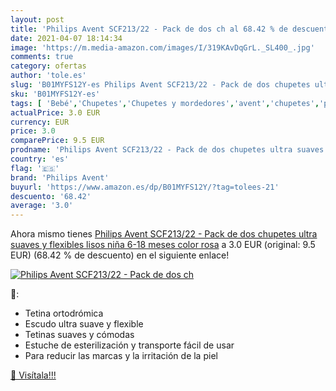 ```yaml
---
layout: post
title: 'Philips Avent SCF213/22 - Pack de dos ch al 68.42 % de descuento'
date: 2021-04-07 18:14:34
image: 'https://m.media-amazon.com/images/I/319KAvDqGrL._SL400_.jpg'
comments: true
category: ofertas
author: 'tole.es'
slug: 'B01MYFS12Y-es Philips Avent SCF213/22 - Pack de dos chupetes ultra...'
sku: 'B01MYFS12Y-es'
tags: [ 'Bebé','Chupetes','Chupetes y mordedores','avent','chupetes','philips avent', ]
actualPrice: 3.0 EUR
currency: EUR
price: 3.0
comparePrice: 9.5 EUR
prodname: 'Philips Avent SCF213/22 - Pack de dos chupetes ultra suaves y flexibles  lisos niña  6-18 meses  color rosa'
country: 'es'
flag: '🇪🇸'
brand: 'Philips Avent'
buyurl: 'https://www.amazon.es/dp/B01MYFS12Y/?tag=tolees-21'
descuento: '68.42'
average: '3.0'
---
```


Ahora mismo tienes [Philips Avent SCF213/22 - Pack de dos chupetes ultra suaves y flexibles  lisos niña  6-18 meses  color rosa](https://www.amazon.es/dp/B01MYFS12Y/?tag=tolees-21) a 3.0 EUR (original: 9.5 EUR) (68.42 %  de descuento) en el siguiente enlace!

[![Philips Avent SCF213/22 - Pack de dos ch](https://m.media-amazon.com/images/I/319KAvDqGrL._SL400_.jpg)](https://www.amazon.es/dp/B01MYFS12Y/?tag=tolees-21)

🔎:

- Tetina ortodrómica
- Escudo ultra suave y flexible
- Tetinas suaves y cómodas
- Estuche de esterilización y transporte fácil de usar
- Para reducir las marcas y la irritación de la piel

[🛒 Visítala!!!](https://www.amazon.es/dp/B01MYFS12Y/?tag=tolees-21)
